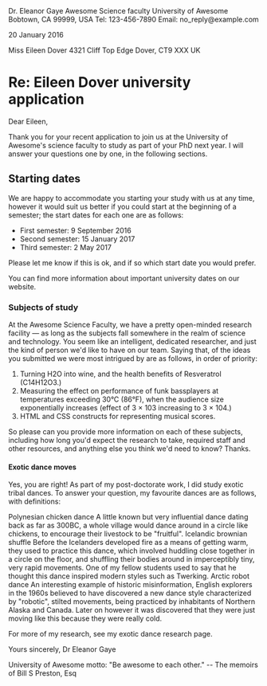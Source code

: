 <!DOCTYPE html>
<html>
  <head>
    <meta charset="utf-8">
    <link href="stylesheet.css" rel="stylesheet" type="text/css">
    </head>
    <body>
Dr. Eleanor Gaye
Awesome Science faculty
University of Awesome
Bobtown, CA 99999,
USA
Tel: 123-456-7890
Email: no_reply@example.com

20 January 2016

Miss Eileen Dover
4321 Cliff Top Edge
Dover, CT9 XXX
UK


<h1> Re: Eileen Dover university application </h1>

Dear Eileen,

Thank you for your recent application to join us at the University of Awesome's science faculty to study as part of your PhD next year. I will answer your questions one by one, in the following sections.

<h2> Starting dates </h2>
<p>
We are happy to accommodate you starting your study with us at any time, however it would suit us better if you could start at the beginning of a semester; the start dates for each one are as follows:
</p>
<ul>
<li>First semester: 9 September 2016</li>
<li>Second semester: 15 January 2017</li>
<li>Third semester: 2 May 2017</li>
</ul>
<p>

Please let me know if this is ok, and if so which start date you would prefer.

You can find more information about important university dates on our website.
</p>


<h3> Subjects of study </h3>
<p>
At the Awesome Science Faculty, we have a pretty open-minded research facility — as long as the subjects fall somewhere in the realm of science and technology. You seem like an intelligent, dedicated researcher, and just the kind of person we'd like to have on our team. Saying that, of the ideas you submitted we were most intrigued by are as follows, in order of priority:
<p>
<ol>
<li>Turning H2O into wine, and the health benefits of Resveratrol (C14H12O3.)</li>
<li>Measuring the effect on performance of funk bassplayers at temperatures exceeding 30°C (86°F), when the audience size exponentially increases (effect of 3 × 103 increasing to 3 × 104.)</li>
<li>HTML and CSS constructs for representing musical scores.</li>
</ol>
<p>
So please can you provide more information on each of these subjects, including how long you'd expect the research to take, required staff and other resources, and anything else you think we'd need to know? Thanks.
</p>

<h4> Exotic dance moves </h4>
<p>
Yes, you are right! As part of my post-doctorate work, I did study exotic tribal dances. To answer your question, my favourite dances are as follows, with definitions:

Polynesian chicken dance
A little known but very influential dance dating back as far as 300BC, a whole village would dance around in a circle like chickens, to encourage their livestock to be "fruitful".
Icelandic brownian shuffle
Before the Icelanders developed fire as a means of getting warm, they used to practice this dance, which involved huddling close together in a circle on the floor, and shuffling their bodies around in imperceptibly tiny, very rapid movements. One of my fellow students used to say that he thought this dance inspired modern styles such as Twerking.
Arctic robot dance
An interesting example of historic misinformation, English explorers in the 1960s believed to have discovered a new dance style characterized by "robotic", stilted movements, being practiced by inhabitants of Northern Alaska and Canada. Later on however it was discovered that they were just moving like this because they were really cold.

For more of my research, see my exotic dance research page.
<p>
Yours sincerely,
Dr Eleanor Gaye

University of Awesome motto: "Be awesome to each other." -- The memoirs of Bill S Preston, Esq
</body>
</html>
